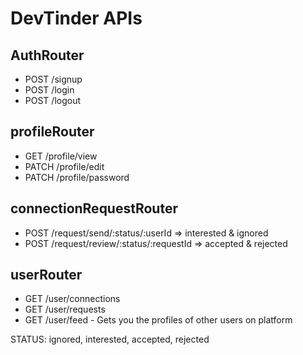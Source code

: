 # DevTinder APIs

## AuthRouter
- POST /signup
- POST /login
- POST /logout

## profileRouter
- GET   /profile/view
- PATCH /profile/edit
- PATCH /profile/password

## connectionRequestRouter
- POST /request/send/:status/:userId        => interested & ignored
- POST /request/review/:status/:requestId   => accepted   & rejected


## userRouter
- GET /user/connections
- GET /user/requests
- GET /user/feed - Gets you the profiles of  other users on platform

STATUS: ignored, interested, accepted, rejected
